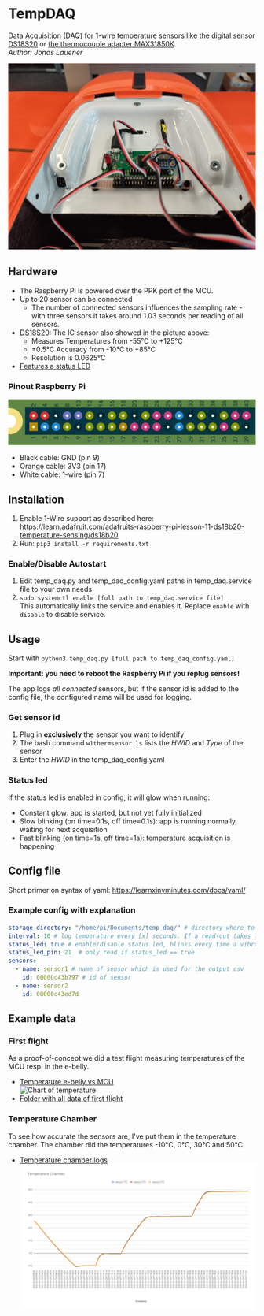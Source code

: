# TempDAQ
Data Acquisition (DAQ) for 1-wire temperature sensors like the digital sensor [DS18S20](https://www.adafruit.com/product/374) or [the thermocouple adapter MAX31850K](https://www.adafruit.com/product/1727). \
_Author: Jonas Lauener_

![tempdaq](docs/tempdaq.jpg)

## Hardware
- The Raspberry Pi is powered over the PPK port of the MCU.
- Up to 20 sensor can be connected 
    - The number of connected sensors influences the sampling rate - with three sensors it takes around 1.03 seconds per reading of all sensors.
- [DS18S20](https://www.adafruit.com/product/374): The IC sensor also showed in the picture above:
    - Measures Temperatures from -55°C to +125°C
    - ±0.5°C Accuracy from -10°C to +85°C
    - Resolution is 0.0625°C
- [Features a status LED](#status-led)

### Pinout Raspberry Pi
![rpi pinout](docs/rpi_pinout.png)
- Black cable: GND (pin 9)
- Orange cable: 3V3 (pin 17)
- White cable: 1-wire (pin 7)

## Installation
1. Enable 1-Wire support as described here: https://learn.adafruit.com/adafruits-raspberry-pi-lesson-11-ds18b20-temperature-sensing/ds18b20
2. Run: `pip3 install -r requirements.txt`

### Enable/Disable Autostart
1. Edit temp_daq.py and temp_daq_config.yaml paths in temp_daq.service file to your own needs 
2. `sudo systemctl enable [full path to temp_daq.service file]`    
    This automatically links the service and enables it. Replace `enable` with `disable` to disable service.

## Usage
Start with `python3 temp_daq.py [full path to temp_daq_config.yaml]`

**Important: you need to reboot the Raspberry Pi if you replug sensors!**

The app logs _all connected_ sensors, but if the sensor id is added to the config file, 
the configured name will be used for logging. 

### Get sensor id
1. Plug in **exclusively** the sensor you want to identify
2. The bash command `w1thermsensor ls` lists the _HWID_ and _Type_ of the sensor
3. Enter the _HWID_ in the temp_daq_config.yaml

### Status led
If the status led is enabled in config, it will glow when running:
- Constant glow: app is started, but not yet fully initialized
- Slow blinking (on time=0.1s, off time=0.1s): app is running normally, waiting for next acquisition
- Fast blinking (on time=1s, off time=1s): temperature acquisition is happening

## Config file
Short primer on syntax of yaml: https://learnxinyminutes.com/docs/yaml/

### Example config with explanation
```yaml
storage_directory: "/home/pi/Documents/temp_daq/" # directory where to put output csv files
interval: 10 # log temperature every [x] seconds. If a read-out takes longer as the interval time, the next read-out will be skipped.
status_led: true # enable/disable status led, blinks every time a vibration file is written
status_led_pin: 21  # only read if status_led == true
sensors: 
  - name: sensor1 # name of sensor which is used for the output csv
    id: 00000c43b797 # id of sensor
  - name: sensor2
    id: 00000c43ed7d
```

## Example data
### First flight
As a proof-of-concept we did a test flight measuring temperatures of the  MCU resp. in the e-belly.
- [Temperature e-belly vs MCU](https://docs.google.com/spreadsheets/d/1u8N9WZgxBrVcGJ0SZjTfflWO0SOIAV3tWEv-M_jq3uE/edit?usp=sharing) \
    ![Chart of temperature](docs/plot_temperature_ebelly_MCU.png)
- [Folder with all data of first flight](https://drive.google.com/drive/folders/1a1Df1DNR1_Gn_nhkBvp-iGeVIf7CkiSz?usp=sharing)

### Temperature Chamber
To see how accurate the sensors are, I've put them in the temperature chamber. The chamber did the temperatures -10°C, 0°C, 30°C and 50°C.
- [Temperature chamber logs](https://docs.google.com/spreadsheets/d/1ClHEQQCnwMUs4qwDfxReGYilxKiRTB6zRDz9LLsDm4E/edit?usp=sharing) \
![plot temp chamber](docs/plot_temperature_chamber.png)
